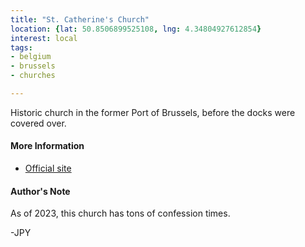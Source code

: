 ```yaml
---
title: "St. Catherine's Church"
location: {lat: 50.8506899525108, lng: 4.34804927612854}
interest: local
tags:
- belgium
- brussels
- churches

---
```



Historic church in the former Port of Brussels, before the docks were covered over.

#### More Information

* [Official site](https://www.cathedralisbruxellensis.be/)




#### Author's Note

As of 2023, this church has tons of confession times.

-JPY




